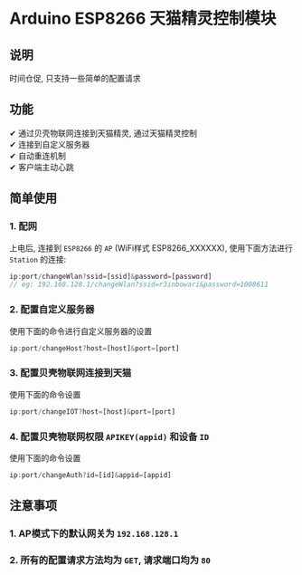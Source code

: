 # Arduino ESP8266 天猫精灵控制模块

## 说明

时间仓促, 只支持一些简单的配置请求

## 功能

✔ 通过贝壳物联网连接到天猫精灵, 通过天猫精灵控制  
✔ 连接到自定义服务器  
✔ 自动重连机制  
✔ 客户端主动心跳  

## 简单使用

### 1. 配网

  上电后, 连接到 `ESP8266` 的 `AP` (WiFi样式 ESP8266_XXXXXX), 使用下面方法进行 `Station` 的连接:

```javascript
ip:port/changeWlan?ssid=[ssid]&password=[password]
// eg: 192.168.128.1/changeWlan?ssid=r3inbowari&password=1008611
```
  
### 2. 配置自定义服务器
  
  使用下面的命令进行自定义服务器的设置

```javascript
ip:port/changeHost?host=[host]&port=[port]
```

### 3. 配置贝壳物联网连接到天猫

  使用下面的命令设置

```javascript
ip:port/changeIOT?host=[host]&port=[port]
```

### 4. 配置贝壳物联网权限 `APIKEY(appid)` 和设备 `ID`

   使用下面的命令设置

```javascript
ip:port/changeAuth?id=[id]&appid=[appid]
```

## 注意事项

### 1. AP模式下的默认网关为 `192.168.128.1`

### 2. 所有的配置请求方法均为 `GET`, 请求端口均为 `80`
